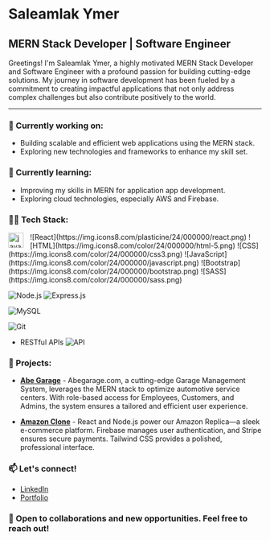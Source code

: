 # Saleamlak Ymer

## MERN Stack Developer | Software Engineer

Greetings! I'm Saleamlak Ymer, a highly motivated MERN Stack Developer and Software Engineer with a profound passion for building cutting-edge solutions. My journey in software development has been fueled by a commitment to creating impactful applications that not only address complex challenges but also contribute positively to the world.

---

### 🔭 Currently working on:
- Building scalable and efficient web applications using the MERN stack.
- Exploring new technologies and frameworks to enhance my skill set.

### 🌱 Currently learning:
- Improving my skills in MERN for application app development.
- Exploring cloud technologies, especially AWS and Firebase.

### 👨‍💻 Tech Stack:
<img align="left" alt="java" width="30px" style="padding-right:10px;" src="https://static-00.iconduck.com/assets.00/tailwind-css-icon-512x307-1v56l8ed.png" />
![React](https://img.icons8.com/plasticine/24/000000/react.png)
  ![HTML](https://img.icons8.com/color/24/000000/html-5.png)
 ![CSS](https://img.icons8.com/color/24/000000/css3.png)
 ![JavaScript](https://img.icons8.com/color/24/000000/javascript.png)
![Bootstrap](https://img.icons8.com/color/24/000000/bootstrap.png)
![SASS](https://img.icons8.com/color/24/000000/sass.png)

 ![Node.js](https://img.icons8.com/color/24/000000/nodejs.png)
 ![Express.js](https://img.icons8.com/ios/24/000000/express.png)
  

![MySQL](https://img.icons8.com/ios/24/000000/mysql-logo.png)
  

 ![Git](https://img.icons8.com/color/24/000000/git.png)
  - RESTful APIs ![API](https://img.icons8.com/fluent/24/000000/api-settings.png)

### 🚀 Projects:
- **[Abe Garage](https://www.abegarageexpress.com)** - Abegarage.com, a cutting-edge Garage Management System, leverages the MERN stack to optimize automotive service centers. With role-based access for Employees, Customers, and Admins, the system ensures a tailored and efficient user experience.
  
- **[Amazon Clone](https://fifth-base-398400.web.app/)** - React and Node.js power our Amazon Replica—a sleek e-commerce platform. Firebase manages user authentication, and Stripe ensures secure payments. Tailwind CSS provides a polished, professional interface.

### 📫 Let's connect!
- [LinkedIn](https://www.linkedin.com/in/saleamlakendrias/)
- [Portfolio](https://saleamlakendrias.com/)

### 🤝 Open to collaborations and new opportunities. Feel free to reach out!
